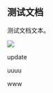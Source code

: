 ## 测试文档

测试文档文本。

![](https://mypage.yuxing138.top/picture/00189859a819334c1be7c5d480eccf12/2024-11-25-02-22-58-image.png)

update

uuuu

www